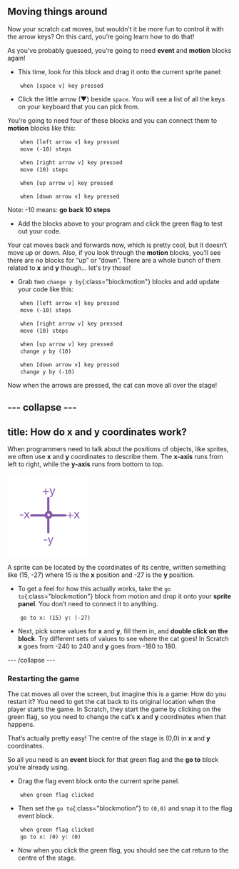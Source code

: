## Moving things around

Now your scratch cat moves, but wouldn’t it be more fun to control it with the arrow keys? On this card, you’re going learn how to do that!

As you’ve probably guessed, you’re going to need **event** and **motion** blocks again! 

+ This time, look for this block and drag it onto the current sprite panel:

```blocks
    when [space v] key pressed
```

+ Click the little arrow (▼) beside `space`. You will see a list of all the keys on your keyboard that you can pick from. 

You’re going to need four of these blocks and you can connect them to **motion** blocks like this: 

```blocks
    when [left arrow v] key pressed
    move (-10) steps
```

```blocks
    when [right arrow v] key pressed
    move (10) steps
```

```blocks
    when [up arrow v] key pressed
```

```blocks
    when [down arrow v] key pressed
```

Note: -10 means: **go back 10 steps**

+ Add the blocks above to your program and click the green flag to test out your code.

Your cat moves back and forwards now, which is pretty cool, but it doesn’t move up or down. Also, if you look through the **motion** blocks, you’ll see there are no blocks for “up” or “down”. There are a whole bunch of them related to **x** and **y** though... let's try those!


+ Grab two `change y by`{:class="blockmotion"} blocks and add update your code like this: 

```blocks
    when [left arrow v] key pressed
    move (-10) steps
```

```blocks
    when [right arrow v] key pressed
    move (10) steps
```

```blocks
    when [up arrow v] key pressed
    change y by (10)
```

```blocks
    when [down arrow v] key pressed
    change y by (-10)
```

Now when the arrows are pressed, the cat can move all over the stage!

--- collapse ---
---
title: How do x and y coordinates work?
---

When programmers need to talk about the positions of objects, like sprites, we often use **x** and **y** coordinates to describe them. The **x-axis** runs from left to right, while the **y-axis** runs from bottom to top. 

![](images/moving3.png)

A sprite can be located by the coordinates of its centre, written something like (15, -27) where 15 is the **x** position and -27 is the **y** position.

+ To get a feel for how this actually works, take the `go to`{:class="blockmotion"} block from motion and drop it onto your **sprite panel**. You don’t need to connect it to anything. 

```blocks
    go to x: (15) y: (-27)
```

+ Next, pick some values for **x** and **y**, fill them in, and **double click on the block**. Try different sets of values to see where the cat goes! In Scratch **x** goes from -240 to 240 and **y** goes from -180 to 180.

--- /collapse ---

### Restarting the game

The cat moves all over the screen, but imagine this is a game: How do you restart it? You need to get the cat back to its original location when the player starts the game. In Scratch, they start the game by clicking on the green flag, so you need to change the cat’s **x** and **y** coordinates when that happens.

That’s actually pretty easy! The centre of the stage is (0,0) in **x** and **y** coordinates. 

So all you need is an **event** block for that green flag and the **go to** block you’re already using. 

+ Drag the flag event block onto the current sprite panel.

```blocks
    when green flag clicked
```

+ Then set the `go to`{:class="blockmotion"} to `(0,0)` and snap it to the flag event block. 

```blocks
    when green flag clicked
    go to x: (0) y: (0)
```

+ Now when you click the green flag, you should see the cat return to the centre of the stage.